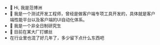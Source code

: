- 👋 Hi, 我是范博洲
- 🌱 我是一个测试开发工程师，曾经是做客户端专项工具开发的，具体就是客户端性能平台以及客户端的UI自动化体系。
- 💞️ 我是一个非全日制研究生
- 👀 目前在某大厂打螺丝
- 在行业里也混了好几年了，多少留下点什么东西吧
